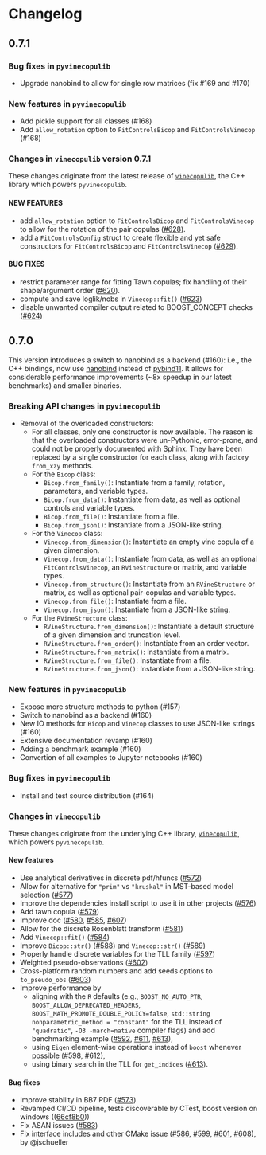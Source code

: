# Changelog

## 0.7.1

### Bug fixes in `pyvinecopulib`

* Upgrade nanobind to allow for single row matrices (fix #169 and #170)

### New features in `pyvinecopulib`

* Add pickle support for all classes (#168)
* Add `allow_rotation` option to `FitControlsBicop` and `FitControlsVinecop` (#168)

### Changes in `vinecopulib` version 0.7.1

These changes originate from the latest release of [`vinecopulib`](https://github.com/vinecopulib/vinecopulib/releases/tag/v0.7.1), the C++ library which powers `pyvinecopulib`.

#### NEW FEATURES

* add `allow_rotation` option to `FitControlsBicop` and `FitControlsVinecop`
  to allow for the rotation of the pair copulas ([#628](https://github.com/vinecopulib/vinecopulib/pull/628)).
* add a `FitControlsConfig` struct to create flexible and yet safe constructors
  for `FitControlsBicop` and `FitControlsVinecop` ([#629](https://github.com/vinecopulib/vinecopulib/pull/629)).

#### BUG FIXES

* restrict parameter range for fitting Tawn copulas; fix handling of their
  shape/argument order ([#620](https://github.com/vinecopulib/vinecopulib/pull/620)).
* compute and save loglik/nobs in `Vinecop::fit()` ([#623](https://github.com/vinecopulib/vinecopulib/pull/623))
* disable unwanted compiler output related to BOOST_CONCEPT checks ([#624](https://github.com/vinecopulib/vinecopulib/pull/624))

## 0.7.0

This version introduces a switch to nanobind as a backend (#160): i.e., the C++ bindings, now use [nanobind](https://nanobind.readthedocs.io/) instead of [pybind11](https://pybind11.readthedocs.io/).
It allows for considerable performance improvements (~8x speedup in our latest benchmarks) and smaller binaries.

### Breaking API changes in `pyvinecopulib`

* Removal of the overloaded constructors:
    * For all classes, only one constructor is now available.
    The reason is that the overloaded constructors were un-Pythonic, error-prone, and could not be properly documented with Sphinx.
    They have been replaced by a single constructor for each class, along with factory `from_xzy` methods.
    * For the ``Bicop`` class:
        * ``Bicop.from_family()``: Instantiate from a family, rotation, parameters, and variable types.
        * ``Bicop.from_data()``: Instantiate from data, as well as optional controls and variable types.
        * ``Bicop.from_file()``: Instantiate from a file.
        * ``Bicop.from_json()``: Instantiate from a JSON-like string.
    * For the ``Vinecop`` class:
        * ``Vinecop.from_dimension()``: Instantiate an empty vine copula of a given dimension.
        * ``Vinecop.from_data()``: Instantiate from data, as well as an optional ``FitControlsVinecop``, an ``RVineStructure`` or matrix, and variable types.
        * ``Vinecop.from_structure()``: Instantiate from an ``RVineStructure`` or matrix, as well as optional pair-copulas and variable types.
        * ``Vinecop.from_file()``: Instantiate from a file.
        * ``Vinecop.from_json()``: Instantiate from a JSON-like string.
    * For the ``RVineStructure`` class:
        * ``RVineStructure.from_dimension()``: Instantiate a default structure of a given dimension and truncation level.
        * ``RVineStructure.from_order()``: Instantiate from an order vector.
        * ``RVineStructure.from_matrix()``: Instantiate from a matrix.
        * ``RVineStructure.from_file()``: Instantiate from a file.
        * ``RVineStructure.from_json()``: Instantiate from a JSON-like string.

### New features in `pyvinecopulib`

* Expose more structure methods to python (#157)
* Switch to nanobind as a backend (#160)
* New IO methods for `Bicop` and `Vinecop` classes to use JSON-like strings (#160)
* Extensive documentation revamp (#160)
* Adding a benchmark example (#160)
* Convertion of all examples to Jupyter notebooks (#160)

### Bug fixes in `pyvinecopulib`

* Install and test source distribution (#164)

### Changes in `vinecopulib`

These changes originate from the underlying C++ library, [`vinecopulib`](https://github.com/vinecopulib/vinecopulib), which powers `pyvinecopulib`.

#### New features

* Use analytical derivatives in discrete pdf/hfuncs ([#572](https://github.com/vinecopulib/vinecopulib/pull/572))
* Allow for alternative for `"prim"` vs `"kruskal"` in MST-based model selection ([#577](https://github.com/vinecopulib/vinecopulib/pull/577))
* Improve the dependencies install script to use it in other projects ([#576](https://github.com/vinecopulib/vinecopulib/pull/576))
* Add tawn copula ([#579](https://github.com/vinecopulib/vinecopulib/pull/579))
* Improve doc ([#580](https://github.com/vinecopulib/vinecopulib/pull/580), [#585](https://github.com/vinecopulib/vinecopulib/pull/585), [#607](https://github.com/vinecopulib/vinecopulib/pull/607))
* Allow for the discrete Rosenblatt transform ([#581](https://github.com/vinecopulib/vinecopulib/pull/581))
* Add `Vinecop::fit()` ([#584](https://github.com/vinecopulib/vinecopulib/pull/584))
* Improve `Bicop::str()` ([#588](https://github.com/vinecopulib/vinecopulib/pull/588)) and `Vinecop::str()` ([#589](https://github.com/vinecopulib/vinecopulib/pull/589))
* Properly handle discrete variables for the TLL family ([#597](https://github.com/vinecopulib/vinecopulib/pull/597))
* Weighted pseudo-observations ([#602](https://github.com/vinecopulib/vinecopulib/pull/602))
* Cross-platform random numbers and add seeds options to `to_pseudo_obs` ([#603](https://github.com/vinecopulib/vinecopulib/pull/603))
* Improve performance by
    * aligning with the `R` defaults (e.g., `BOOST_NO_AUTO_PTR`, `BOOST_ALLOW_DEPRECATED_HEADERS`, `BOOST_MATH_PROMOTE_DOUBLE_POLICY=false`, `std::string nonparametric_method = "constant"` for the TLL instead of `"quadratic"`, `-O3 -march=native` compiler flags) and add benchmarking example ([#592](https://github.com/vinecopulib/vinecopulib/pull/592), [#611](https://github.com/vinecopulib/vinecopulib/pull/611), [#613](https://github.com/vinecopulib/vinecopulib/pull/613)),
    * using `Eigen` element-wise operations instead of `boost` whenever possible ([#598](https://github.com/vinecopulib/vinecopulib/pull/598), [#612](https://github.com/vinecopulib/vinecopulib/pull/612)),
    * using binary search in the TLL for `get_indices` ([#613](https://github.com/vinecopulib/vinecopulib/pull/613)).

#### Bug fixes

* Improve stability in BB7 PDF ([#573](https://github.com/vinecopulib/vinecopulib/pull/573))
* Revamped CI/CD pipeline, tests discoverable by CTest, boost version on windows (([66cf8b0](https://github.com/vinecopulib/vinecopulib/commit/66cf8b0)))
* Fix ASAN issues ([#583](https://github.com/vinecopulib/vinecopulib/pull/583))
* Fix interface includes and other CMake issue ([#586](https://github.com/vinecopulib/vinecopulib/pull/586), [#599](https://github.com/vinecopulib/vinecopulib/pull/599), [#601](https://github.com/vinecopulib/vinecopulib/pull/601), [#608](https://github.com/vinecopulib/vinecopulib/pull/608)), by @jschueller
